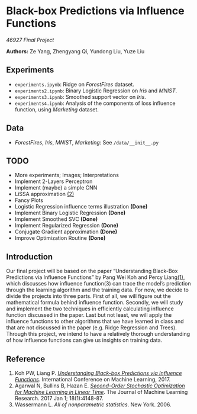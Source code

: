 # Black-box Predictions via Influence Functions

*46927 Final Project*


**Authors:** Ze Yang, Zhengyang Qi, Yundong Liu, Yuze Liu

## Experiments

- `experiments.ipynb`: Ridge on *ForestFires* dataset.
- `experiments2.ipynb`: Binary Logistic Regression on *Iris* and *MNIST*.
- `experiments3.ipynb`: Smoothed support vector on *Iris*.
- `experiments4.ipynb`: Analysis of the components of loss influence function, using *Marketing* dataset.

## Data

- *ForestFires*, *Iris*, *MNIST*, *Marketing*: See `/data/__init__.py`


## TODO

- More experiments; Images; Interpretations
- Implement 2-Layers Perceptron
- Implement (maybe) a simple CNN
- LiSSA approximation [(2)][2]
- Fancy Plots
- Logistic Regression influence terms illustration **(Done)**
- Implement Binary Logistic Regression **(Done)**
- Implement Smoothed SVC **(Done)**
- Implement Regularized Regression **(Done)**
- Conjugate Gradient approximation **(Done)**
- Improve Optimization Routine **(Done)**

## Introduction

Our final project will be based on the paper “Understanding Black-Box Predictions via Influence Functions” by Pang Wei Koh and Percy Liang[(1)][1], which discusses how influence function(3) can trace the model’s prediction through the learning algorithm and the training data. For now, we decide to divide the projects into three parts. First of all, we will figure out the mathematical formula behind influence function. Secondly, we will study and implement the two techniques in efficiently calculating influence function discussed in the paper. Last but not least, we will apply the influence functions to other algorithms that we have learned in class and that are not discussed in the paper (e.g. Ridge Regression and Trees). Through this project, we intend to have a relatively thorough understanding of how influence functions can give us insights on training data.



## Reference
1. Koh PW, Liang P. [*Understanding Black-box Predictions via Influence Functions*][1]. International Conference on Machine Learning, 2017.
2. Agarwal N, Bullins B, Hazan E. [*Second-Order Stochastic Optimization for Machine Learning in Linear Time*][2]. The Journal of Machine Learning Research. 2017 Jan 1; 18(1):4148-87.
3. Wassermann L. *All of nonparametric statistics*. New York. 2006.

[1]: https://arxiv.org/abs/1703.04730 
[2]: https://arxiv.org/abs/1602.03943

